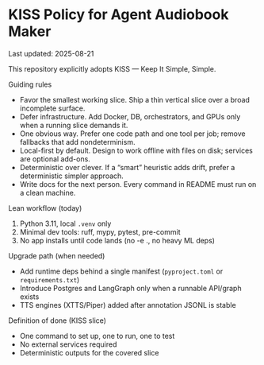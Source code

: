 # KISS Policy for Agent Audiobook Maker

Last updated: 2025-08-21

This repository explicitly adopts KISS — Keep It Simple, Simple.

Guiding rules

- Favor the smallest working slice. Ship a thin vertical slice over a broad incomplete surface.
- Defer infrastructure. Add Docker, DB, orchestrators, and GPUs only when a running slice demands it.
- One obvious way. Prefer one code path and one tool per job; remove fallbacks that add nondeterminism.
- Local-first by default. Design to work offline with files on disk; services are optional add-ons.
- Deterministic over clever. If a “smart” heuristic adds drift, prefer a deterministic simpler approach.
- Write docs for the next person. Every command in README must run on a clean machine.

Lean workflow (today)

1) Python 3.11, local `.venv` only
2) Minimal dev tools: ruff, mypy, pytest, pre-commit
3) No app installs until code lands (no -e ., no heavy ML deps)

Upgrade path (when needed)

- Add runtime deps behind a single manifest (`pyproject.toml` or `requirements.txt`)
- Introduce Postgres and LangGraph only when a runnable API/graph exists
- TTS engines (XTTS/Piper) added after annotation JSONL is stable

Definition of done (KISS slice)

- One command to set up, one to run, one to test
- No external services required
- Deterministic outputs for the covered slice
